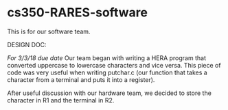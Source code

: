 # cs350-RARES-software
This is for our software team.

DESIGN DOC: 

*For 3/3/18 due date*
Our team began with writing a HERA program that converted uppercase to lowercase characters and vice versa. This piece of code was very useful when writing putchar.c (our function that takes a character from a terminal and puts it into a register).

After useful discussion with our hardware team, we decided to store the character in R1 and the terminal in R2.
